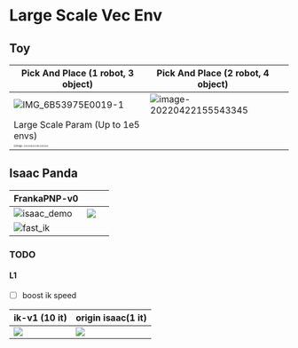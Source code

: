 # Large Scale Vec Env

## Toy

| Pick And Place (1 robot, 3 object)                           | Pick And Place (2 robot, 4 object)                           |      |
| ------------------------------------------------------------ | ------------------------------------------------------------ | ---- |
| ![IMG_6B53975E0019-1](https://tva1.sinaimg.cn/large/e6c9d24ely1h1ijgnvtodj20xz0tun01.jpg) | ![image-20220422155543345](https://tva1.sinaimg.cn/large/e6c9d24ely1h1ijylcge5j20vu0nmab5.jpg) |      |
| Large Scale Param (Up to 1e5 envs)                           |                                                              |      |
| <img src="https://tva1.sinaimg.cn/large/e6c9d24ely1h1ik4eirxtj209c0towfc.jpg" alt="image-20220422160120022" style="zoom:25%;" /> |                                                              |      |



## Isaac Panda

| FrankaPNP-v0                                                 |      |      |
| ------------------------------------------------------------ | ---- | ---- |
| ![isaac_demo](https://tva1.sinaimg.cn/large/e6c9d24ely1h1jm00od1lg20dk0cme84.gif) | ![](https://tva1.sinaimg.cn/large/e6c9d24ely1h23j8nb28rg208w06k7wh.gif) |      |
| ![fast_ik](https://tva1.sinaimg.cn/large/e6c9d24ely1h1l1qibvbvj20je0igjsr.jpg)|      |      |



### TODO

#### L1

- [ ] boost ik speed

| ik-v1 (10 it) | origin isaac(1 it) |
|---|---|
| ![](https://tva1.sinaimg.cn/large/e6c9d24ely1h19h8bdbayj21ez0u0wh5.jpg) | ![](https://tva1.sinaimg.cn/large/e6c9d24ely1h19hb913pwj21eh0u0ac0.jpg) |
